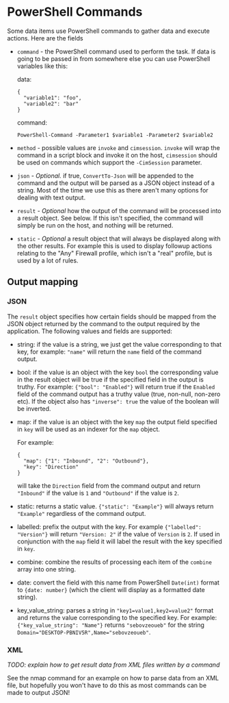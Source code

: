 # PowerShell Commands

Some data items use PowerShell commands to gather data and execute actions. Here are the fields

- `command` - the PowerShell command used to perform the task. If data is going to be passed in from somewhere else you can use PowerShell variables like this:

  data:

  ```
  {
    "variable1": "foo",
    "variable2": "bar"
  }
  ```

  command:

  ```
  PowerShell-Command -Parameter1 $variable1 -Parameter2 $variable2
  ```
- `method` - possible values are `invoke` and `cimsession`. `invoke` will wrap the command in a script block and invoke it on the host, `cimsession` should be used on commands which support the `-CimSession` parameter.
- `json` - *Optional.* if true, `ConvertTo-Json` will be appended to the command and the output will be parsed as a JSON object instead of a string. Most of the time we use this as there aren't many options for dealing with text output. 
- `result` - *Optional* how the output of the command will be processed into a result object. See below. If this isn't specified, the command will simply be run on the host, and nothing will be returned.
- `static` - *Optional* a result object that will always be displayed along with the other results. For example this is used to display followup actions relating to the "Any" Firewall profile, which isn't a "real" profile, but is used by a lot of rules.

## Output mapping

### JSON

The `result` object specifies how certain fields should be mapped from the JSON object returned by the command to the output required by the application. The following values and fields are supported:

- string: if the value is a string, we just get the value corresponding to that key, for example: `"name"` will return the `name` field of the command output.
- bool: if the value is an object with the key `bool` the corresponding value in the result object will be true if the specified field in the output is truthy. For example: `{"bool": "Enabled"}` will return true if the `Enabled` field of the command output has a truthy value (true, non-null, non-zero etc). If the object also has `"inverse": true` the value of the boolean will be inverted.
- map: if the value is an object with the key `map` the output field specified in `key` will be used as an indexer for the `map` object. 

  For example:
  ```
  {
    "map": {"1": "Inbound", "2": "Outbound"},
    "key": "Direction"
  }
  ```
  will take the `Direction` field from the command output and return `"Inbound"` if the value is `1` and `"Outbound"` if the value is `2`.
- static: returns a static value. `{"static": "Example"}` will always return `"Example"` regardless of the command output.
- labelled: prefix the output with the key. For example `{"labelled": "Version"}` will return `"Version: 2"` if the value of `Version` is `2`. If used in conjunction with the `map` field it will label the result with the key specified in `key`.
- combine: combine the results of processing each item of the `combine` array into one string.
- date: convert the field with this name from PowerShell `Date(int)` format to `{date: number}` (which the client will display as a formatted date string).
- key_value_string: parses a string in `"key1=value1,key2=value2"` format and returns the value corresponding to the specified key. For example: `{"key_value_string": "Name"}` returns `"sebovzeoueb"` for the string `Domain="DESKTOP-PBNIV5R",Name="sebovzeoueb"`.

### XML

*TODO: explain how to get result data from XML files written by a command*

See the nmap command for an example on how to parse data from an XML file, but hopefully you won't have to do this as most commands can be made to output JSON!